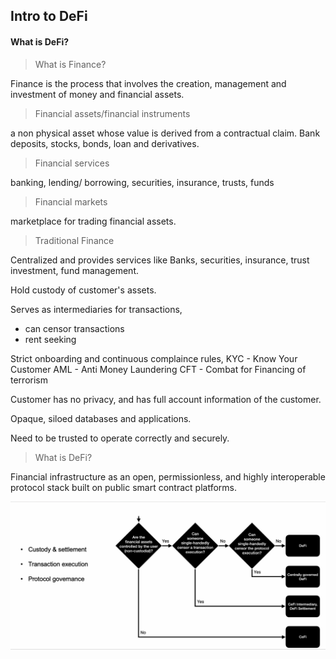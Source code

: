 ## Intro to DeFi

#### What is DeFi? 

> What is Finance?

Finance is the process that involves the creation, management and investment of money and financial assets.

> Financial assets/financial instruments

a non physical asset whose value is derived from a contractual claim.
Bank deposits, stocks, bonds, loan and derivatives.

> Financial services 

banking, lending/ borrowing, securities, insurance, trusts, funds

> Financial markets

marketplace for trading financial assets.

> Traditional Finance

Centralized and provides services like Banks, securities, insurance,
trust investment, fund management.

Hold custody of customer's assets.

Serves as intermediaries for transactions,
 * can censor transactions
 * rent seeking

Strict onboarding and continuous complaince rules,
KYC - Know Your Customer
AML - Anti Money Laundering
CFT - Combat for Financing of terrorism

Customer has no privacy, and has full account information of the  customer.

Opaque, siloed databases and applications.

Need to be trusted to operate correctly and securely.

> What is DeFi?

Financial infrastructure as an open, permissionless, and highly interoperable protocol stack built on public smart contract platforms.

![alt text](image.png)
